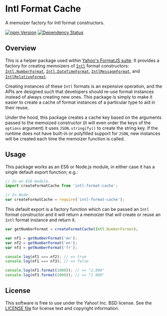 Intl Format Cache
=================

A memoizer factory for Intl format constructors.

[![npm Version][npm-badge]][npm]
[![Dependency Status][david-badge]][david]


Overview
--------

This is a helper package used within [Yahoo's FormatJS suite][FormatJS]. It provides a factory for creating memoizers of [`Intl`][Intl] format constructors: [`Intl.NumberFormat`][Intl-NF], [`Intl.DateTimeFormat`][Intl-DTF], [`IntlMessageFormat`][Intl-MF], and [`IntlRelativeFormat`][Intl-RF].

Creating instances of these `Intl` formats is an expensive operation, and the APIs are designed such that developers should re-use format instances instead of always creating new ones. This package is simply to make it easier to create a cache of format instances of a particular type to aid in their reuse.

Under the hood, this package creates a cache key based on the arguments passed to the memoized constructor (it will even order the keys of the `options` argument) it uses `JSON.stringify()` to create the string key. If the runtime does not have built-in or polyfilled support for `JSON`, new instances will be created each time the memoizer function is called.


Usage
-----

This package works as an ES6 or Node.js module, in either case it has a single default export function; e.g.:

```js
// In an ES6 module.
import createFormatCache from 'intl-format-cache';
```

```js
// In Node.
var createFormatCache = require('intl-format-cache');
```

This default export is a factory function which can be passed an `Intl` format constructor and it will return a memoizer that will create or reuse an `Intl` format instance and return it.

```js
var getNumberFormat = createFormatCache(Intl.NumberFormat);

var nf1 = getNumberFormat('en');
var nf2 = getNumberFormat('en');
var nf3 = getNumberFormat('fr');

console.log(nf1 === nf2); // => true
console.log(nf1 === nf3); // => false

console.log(nf1.format(1000)); // => "1,000"
console.log(nf3.format(1000)); // => "1 000"
```


License
-------

This software is free to use under the Yahoo! Inc. BSD license.
See the [LICENSE file][LICENSE] for license text and copyright information.


[npm]: https://www.npmjs.org/package/intl-format-cache
[npm-badge]: https://img.shields.io/npm/v/intl-format-cache.svg?style=flat-square
[david]: https://david-dm.org/yahoo/intl-format-cache
[david-badge]: https://img.shields.io/david/yahoo/intl-format-cache.svg?style=flat-square
[Intl]: https://developer.mozilla.org/en-US/docs/Web/JavaScript/Reference/Global_Objects/Intl
[Intl-NF]: https://developer.mozilla.org/en-US/docs/Web/JavaScript/Reference/Global_Objects/NumberFormat
[Intl-DTF]: https://developer.mozilla.org/en-US/docs/Web/JavaScript/Reference/Global_Objects/DateTimeFormat
[Intl-MF]: https://github.com/yahoo/intl-messageformat
[Intl-RF]: https://github.com/yahoo/intl-relativeformat
[FormatJS]: http://formatjs.io/
[LICENSE]: https://github.com/yahoo/intl-format-cache/blob/master/LICENSE
